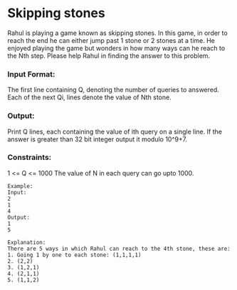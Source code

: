 # Skipping stones
Rahul is playing a game known as skipping stones. In this game, in order to reach the end he can either jump past 1 stone or 2 stones at a time. He enjoyed playing the game but 
wonders in how many ways can he reach to the Nth step. Please help Rahul in finding the answer to this problem.

### Input Format:
The first line containing Q, denoting the number of queries to answered.
Each of the next Qi, lines denote the value of Nth stone.

### Output:
Print Q lines, each containing the value of ith query on a single line. If the answer is greater than 32 bit integer output it modulo 10^9+7.

### Constraints:
1 <= Q <= 1000
The value of N in each query can go upto 1000.

```
Example:
Input:
2
1
4
Output:
1
5

Explanation:
There are 5 ways in which Rahul can reach to the 4th stone, these are:
1. Going 1 by one to each stone: (1,1,1,1)
2. (2,2)
3. (1,2,1)
4. (2,1,1)
5. (1,1,2)
```
